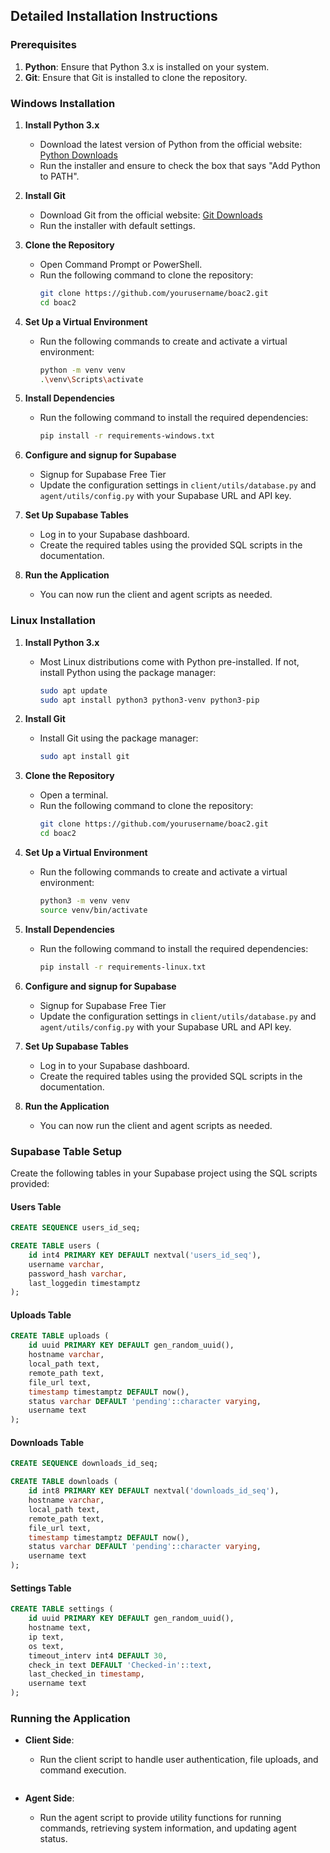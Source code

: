 ## Detailed Installation Instructions

### Prerequisites

1. **Python**: Ensure that Python 3.x is installed on your system.
2. **Git**: Ensure that Git is installed to clone the repository.

### Windows Installation

1. **Install Python 3.x**
   - Download the latest version of Python from the official website: [Python Downloads](https://www.python.org/downloads/)
   - Run the installer and ensure to check the box that says "Add Python to PATH".

2. **Install Git**
   - Download Git from the official website: [Git Downloads](https://git-scm.com/download/win)
   - Run the installer with default settings.

3. **Clone the Repository**
   - Open Command Prompt or PowerShell.
   - Run the following command to clone the repository:
     ```sh
     git clone https://github.com/yourusername/boac2.git
     cd boac2
     ```

4. **Set Up a Virtual Environment**
   - Run the following commands to create and activate a virtual environment:
     ```sh
     python -m venv venv
     .\venv\Scripts\activate
     ```

5. **Install Dependencies**
   - Run the following command to install the required dependencies:
     ```sh
     pip install -r requirements-windows.txt
     ```

6. **Configure and signup for Supabase**
   - Signup for Supabase Free Tier
   - Update the configuration settings in `client/utils/database.py` and `agent/utils/config.py` with your Supabase URL and API key.

7. **Set Up Supabase Tables**
   - Log in to your Supabase dashboard.
   - Create the required tables using the provided SQL scripts in the documentation.

8. **Run the Application**
   - You can now run the client and agent scripts as needed.

### Linux Installation

1. **Install Python 3.x**
   - Most Linux distributions come with Python pre-installed. If not, install Python using the package manager:
     ```sh
     sudo apt update
     sudo apt install python3 python3-venv python3-pip
     ```

2. **Install Git**
   - Install Git using the package manager:
     ```sh
     sudo apt install git
     ```

3. **Clone the Repository**
   - Open a terminal.
   - Run the following command to clone the repository:
     ```sh
     git clone https://github.com/yourusername/boac2.git
     cd boac2
     ```

4. **Set Up a Virtual Environment**
   - Run the following commands to create and activate a virtual environment:
     ```sh
     python3 -m venv venv
     source venv/bin/activate
     ```

5. **Install Dependencies**
   - Run the following command to install the required dependencies:
     ```sh
     pip install -r requirements-linux.txt
     ```

6. **Configure and signup for Supabase**
   - Signup for Supabase Free Tier
   - Update the configuration settings in `client/utils/database.py` and `agent/utils/config.py` with your Supabase URL and API key.

7. **Set Up Supabase Tables**
   - Log in to your Supabase dashboard.
   - Create the required tables using the provided SQL scripts in the documentation.

8. **Run the Application**
   - You can now run the client and agent scripts as needed.

### Supabase Table Setup

Create the following tables in your Supabase project using the SQL scripts provided:

#### Users Table
```sql
CREATE SEQUENCE users_id_seq;

CREATE TABLE users (
    id int4 PRIMARY KEY DEFAULT nextval('users_id_seq'),
    username varchar,
    password_hash varchar,
    last_loggedin timestamptz
);
```

#### Uploads Table
```sql
CREATE TABLE uploads (
    id uuid PRIMARY KEY DEFAULT gen_random_uuid(),
    hostname varchar,
    local_path text,
    remote_path text,
    file_url text,
    timestamp timestamptz DEFAULT now(),
    status varchar DEFAULT 'pending'::character varying,
    username text
);
```

#### Downloads Table
```sql
CREATE SEQUENCE downloads_id_seq;

CREATE TABLE downloads (
    id int8 PRIMARY KEY DEFAULT nextval('downloads_id_seq'),
    hostname varchar,
    local_path text,
    remote_path text,
    file_url text,
    timestamp timestamptz DEFAULT now(),
    status varchar DEFAULT 'pending'::character varying,
    username text
);
```

#### Settings Table
```sql
CREATE TABLE settings (
    id uuid PRIMARY KEY DEFAULT gen_random_uuid(),
    hostname text,
    ip text,
    os text,
    timeout_interv int4 DEFAULT 30,
    check_in text DEFAULT 'Checked-in'::text,
    last_checked_in timestamp,
    username text
);
```

### Running the Application

- **Client Side**:
  - Run the client script to handle user authentication, file uploads, and command execution.
    ```python supaseaclient.py
    ```

- **Agent Side**:
  - Run the agent script to provide utility functions for running commands, retrieving system information, and updating agent status.
    ```python supaseatwo.py
    ```